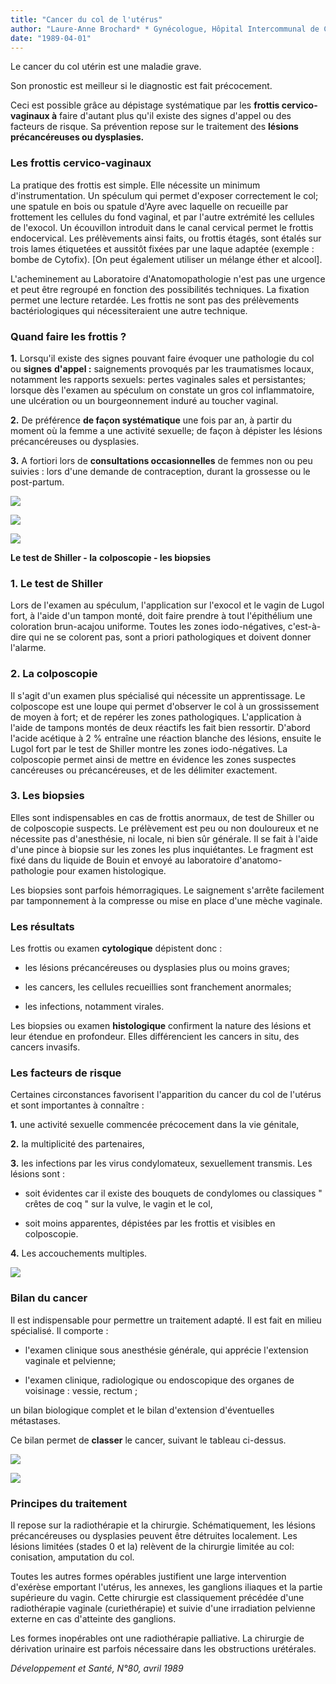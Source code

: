 ```yaml
---
title: "Cancer du col de l'utérus"
author: "Laure-Anne Brochard* * Gynécologue, Hôpital Intercommunal de Créteil."
date: "1989-04-01"
---
```


Le cancer du col utérin est une maladie grave.

Son pronostic est meilleur si le diagnostic est fait précocement.

Ceci est possible grâce au dépistage systématique par les **frottis cervico-vaginaux à** faire d'autant plus qu'il existe des signes d'appel ou des facteurs de risque. Sa prévention repose sur le traitement des **lésions précancéreuses ou dysplasies.**

### **Les frottis cervico-vaginaux**

La pratique des frottis est simple. Elle nécessite un minimum d'instrumentation. Un spéculum qui permet d'exposer correctement le col; une spatule en bois ou spatule d'Ayre avec laquelle on recueille par frottement les cellules du fond vaginal, et par l'autre extrémité les cellules de l'exocol. Un écouvillon introduit dans le canal cervical permet le frottis endocervical. Les prélèvements ainsi faits, ou frottis étagés, sont étalés sur trois lames étiquetées et aussitôt fixées par une laque adaptée (exemple : bombe de Cytofix). [On peut également utiliser un mélange éther et alcool].

L'acheminement au Laboratoire d'Anatomopathologie n'est pas une urgence et peut être regroupé en fonction des possibilités techniques. La fixation permet une lecture retardée. Les frottis ne sont pas des prélèvements bactériologiques qui nécessiteraient une autre technique.

### **Quand faire les frottis ?**

**1.** Lorsqu'il existe des signes pouvant faire évoquer une pathologie du col ou **signes** **d'appel :** saignements provoqués par les traumatismes locaux, notamment les rapports sexuels: pertes vaginales sales et persistantes; lorsque dès l'examen au spéculum on constate un gros col inflammatoire, une ulcération ou un bourgeonnement induré au toucher vaginal.

**2.** De préférence **de façon systématique** une fois par an, à partir du moment où la femme a une activité sexuelle; de façon à dépister les lésions précancéreuses ou dysplasies.

**3.** A fortiori lors de **consultations occasionnelles** de femmes non ou peu suivies : lors d'une demande de contraception, durant la grossesse ou le post-partum.


![](i371-1.jpg)



![](i371-2.jpg)



![](i371-3.jpg)


**Le test de Shiller - la** **colposcopie - les biopsies**

### **1. Le test de Shiller**

Lors de l'examen au spéculum, l'application sur l'exocol et le vagin de Lugol fort, à l'aide d'un tampon monté, doit faire prendre à tout l'épithélium une coloration brun-acajou uniforme. Toutes les zones iodo-négatives, c'est-à-dire qui ne se colorent pas, sont a priori pathologiques et doivent donner l'alarme.

### **2. La colposcopie**

Il s'agit d'un examen plus spécialisé qui nécessite un apprentissage. Le colposcope est une loupe qui permet d'observer le col à un grossissement de moyen à fort; et de repérer les zones pathologiques. L'application à l'aide de tampons montés de deux réactifs les fait bien ressortir. D'abord l'acide acétique à 2 % entraîne une réaction blanche des lésions, ensuite le Lugol fort par le test de Shiller montre les zones iodo-négatives. La colposcopie permet ainsi de mettre en évidence les zones suspectes cancéreuses ou précancéreuses, et de les délimiter exactement.

### **3. Les biopsies**

Elles sont indispensables en cas de frottis anormaux, de test de Shiller ou de colposcopie suspects. Le prélèvement est peu ou non douloureux et ne nécessite pas d'anesthésie, ni locale, ni bien sûr générale. Il se fait à l'aide d'une pince à biopsie sur les zones les plus inquiétantes. Le fragment est fixé dans du liquide de Bouin et envoyé au laboratoire d'anatomo-pathologie pour examen histologique.

Les biopsies sont parfois hémorragiques. Le saignement s'arrête facilement par tamponnement à la compresse ou mise en place d'une mèche vaginale.

### **Les résultats**

Les frottis ou examen **cytologique** dépistent donc :

*   les lésions précancéreuses ou dysplasies plus ou moins graves;

*   les cancers, les cellules recueillies sont franchement anormales;

*   les infections, notamment virales.

Les biopsies ou examen **histologique** confirment la nature des lésions et leur étendue en profondeur. Elles différencient les cancers in situ, des cancers invasifs.

### **Les facteurs de risque**

Certaines circonstances favorisent l'apparition du cancer du col de l'utérus et sont importantes à connaître :

**1.** une activité sexuelle commencée précocement dans la vie génitale,

**2.** la multiplicité des partenaires,

**3.** les infections par les virus condylomateux, sexuellement transmis. Les lésions sont :

- soit évidentes car il existe des bouquets de condylomes ou classiques " crêtes de coq " sur la vulve, le vagin et le col,

- soit moins apparentes, dépistées par les frottis et visibles en colposcopie.

**4.** Les accouchements multiples.


![](i371-4.jpg)


### **Bilan du cancer**

Il est indispensable pour permettre un traitement adapté. Il est fait en milieu spécialisé. Il comporte :

*   l'examen clinique sous anesthésie générale, qui apprécie l'extension vaginale et pelvienne;

*   l'examen clinique, radiologique ou endoscopique des organes de voisinage : vessie, rectum ;

un bilan biologique complet et le bilan d'extension d'éventuelles métastases.

Ce bilan permet de **classer** le cancer, suivant le tableau ci-dessus.


![](i371-5.jpg)

![](i371-6.jpg)


### **Principes du traitement**

Il repose sur la radiothérapie et la chirurgie. Schématiquement, les lésions précancéreuses ou dysplasies peuvent être détruites localement. Les lésions limitées (stades 0 et la) relèvent de la chirurgie limitée au col: conisation, amputation du col.

Toutes les autres formes opérables justifient une large intervention d'exérèse emportant l'utérus, les annexes, les ganglions iliaques et la partie supérieure du vagin. Cette chirurgie est classiquement précédée d'une radiothérapie vaginale (curiethérapie) et suivie d'une irradiation pelvienne externe en cas d'atteinte des ganglions.

Les formes inopérables ont une radiothérapie palliative. La chirurgie de dérivation urinaire est parfois nécessaire dans les obstructions urétérales.

_Développement et Santé, N°80, avril 1989_